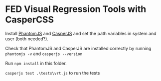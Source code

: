 # FED Visual Regression Tools with CasperCSS

Install [PhantomJS](http://phantomjs.org/) and [CasperJS](http://casperjs.org/) and set the path variables in system and user (both needed?).

Check that PhantomJS and CasperJS are installed correctly by running `phantomjs -v` and `casperjs --version`

Run `npm install` in this folder.

`casperjs test .\tests\vrt.js` to run the tests